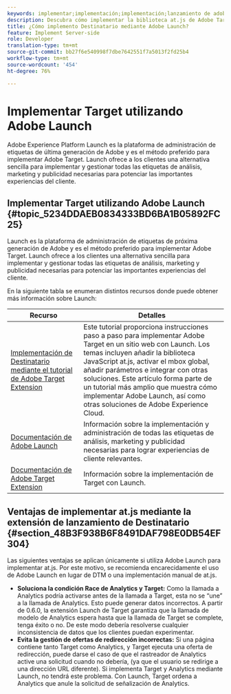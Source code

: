 ```yaml
---
keywords: implementar;implementación;implementación;lanzamiento de adobe;lanzamiento;carrera;redirección;lanzamiento de la plataforma de experiencia
description: Descubra cómo implementar la biblioteca at.js de Adobe Target mediante Adobe Experience Platform Launch, el método preferido para implementar Adobe Target.
title: ¿Cómo implemento Destinatario mediante Adobe Launch?
feature: Implement Server-side
role: Developer
translation-type: tm+mt
source-git-commit: bb27f6e540998f7dbe7642551f7a5013f2fd25b4
workflow-type: tm+mt
source-wordcount: '454'
ht-degree: 76%

---
```



# Implementar Target utilizando Adobe Launch

Adobe Experience Platform Launch es la plataforma de administración de etiquetas de última generación de Adobe y es el método preferido para implementar Adobe Target. Launch ofrece a los clientes una alternativa sencilla para implementar y gestionar todas las etiquetas de análisis, marketing y publicidad necesarias para potenciar las importantes experiencias del cliente.

## Implementar Target utilizando Adobe Launch {#topic_5234DDAEB0834333BD6BA1B05892FC25}

Launch es la plataforma de administración de etiquetas de próxima generación de Adobe y es el método preferido para implementar Adobe Target. Launch ofrece a los clientes una alternativa sencilla para implementar y gestionar todas las etiquetas de análisis, marketing y publicidad necesarias para potenciar las importantes experiencias del cliente.

En la siguiente tabla se enumeran distintos recursos donde puede obtener más información sobre Launch:

| Recurso | Detalles |
|--- |--- |
| [Implementación de Destinatario mediante el tutorial de Adobe Target Extension](https://experienceleague.adobe.com/docs/experience-cloud/implementing-in-websites-with-launch/implement-solutions/target.html) | Este tutorial proporciona instrucciones paso a paso para implementar Adobe Target en un sitio web con Launch. Los temas incluyen añadir la biblioteca JavaScript at.js, activar el mbox global, añadir parámetros e integrar con otras soluciones. Este artículo forma parte de un tutorial más amplio que muestra cómo implementar Adobe Launch, así como otras soluciones de Adobe Experience Cloud. |
| [Documentación de Adobe Launch](https://experienceleague.adobe.com/docs/launch/using/intro/get-started/quick-start.html) | Información sobre la implementación y administración de todas las etiquetas de análisis, marketing y publicidad necesarias para lograr experiencias de cliente relevantes. |
| [Documentación de Adobe Target Extension](https://experienceleague.adobe.com/docs/launch/using/extensions-ref/adobe-extension/target-extension/overview.html) | Información sobre la implementación de Target con Launch. |

## Ventajas de implementar at.js mediante la extensión de lanzamiento de Destinatario {#section_48B3F938B6F8491DAF798E0DB54EF304}

Las siguientes ventajas se aplican únicamente si utiliza Adobe Launch para implementar at.js. Por este motivo, se recomienda encarecidamente el uso de Adobe Launch en lugar de DTM o una implementación manual de at.js.

* **Soluciona la condición Race de Analytics y Target:** Como la llamada a Analytics podría activarse antes de la llamada a Target, esta no se “une” a la llamada de Analytics. Esto puede generar datos incorrectos. A partir de 0.6.0, la extensión Launch de Target garantiza que la llamada de modelo de Analytics espera hasta que la llamada de Target se complete, tenga éxito o no. De este modo debería resolverse cualquier inconsistencia de datos que los clientes puedan experimentar.
* **Evita la gestión de ofertas de redirección incorrectas:** Si una página contiene tanto Target como Analytics, y Target ejecuta una oferta de redirección, puede darse el caso de que el rastreador de Analytics active una solicitud cuando no debería, (ya que el usuario se redirige a una dirección URL diferente). Si implementa Target y Analytics mediante Launch, no tendrá este problema. Con Launch, Target ordena a Analytics que anule la solicitud de señalización de Analytics.
